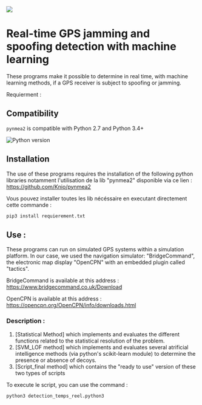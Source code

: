 <img src="https://i.pinimg.com/originals/62/13/46/62134608fbd069d4386232dba878d340.jpg"/>

# Real-time GPS jamming and spoofing detection with machine learning

These programs make it possible to determine in real time, with machine learning methods, if a GPS receiver is subject to spoofing or jamming.

Requierment :

## Compatibility

`pynmea2` is compatible with Python 2.7 and Python 3.4+

![Python version](https://img.shields.io/pypi/pyversions/pynmea2.svg?style=flat)

## Installation 
The use of these programs requires the installation of the following python libraries
notamment l'utilisation de la lib "pynmea2" disponible via ce lien : https://github.com/Knio/pynmea2

Vous pouvez installer toutes les lib nécéssaire en executant directement cette commande : 

```sh
pip3 install requierement.txt
```

## Use  : 

These programs can run on simulated GPS systems within a simulation platform. 
In our case, we used the navigation simulator: "BridgeCommand", the electronic map display "OpenCPN" with an embedded plugin called "tactics".

BridgeCommand is available at this address : https://www.bridgecommand.co.uk/Download

OpenCPN is available at this address : https://opencpn.org/OpenCPN/info/downloads.html

### Description : 

1. [Statistical Method] which implements and evaluates the different functions related to the statistical resolution of the problem.
2. [SVM_LOF method] which implements and evaluates several atrificial intelligence methods (via python's scikit-learn module) to determine the presence or absence of decoys.
3. [Script_final method] which contains the "ready to use" version of these two types of scripts

To execute le script, you can use the command : 

```sh
python3 detection_temps_reel.python3
```
